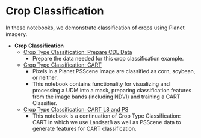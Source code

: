 # Crop Classification

In these notebooks, we demonstrate  classification of crops using Planet imagery.

* **Crop Classification**
  - [Crop Type Classification: Prepare CDL Data](crop-classification/1-datasets-prepare-cdl.ipynb)
      - Prepare the data needed for this crop classification example.
  - [Crop Type Classification: CART](crop-classification/2-classify-cart.ipynb)
      - Pixels in a Planet PSScene image are classified as corn, soybean, or neither.
      - This notebook contains functionality for visualizing and processing a UDM into a mask, preparing classification features from the image bands (including NDVI) and training a CART Classifier.
  - [Crop Type Classification: CART L8 and PS](crop-classification/3-classify-cart-l8-ps.ipynb)
      - This notebook is a continuation of Crop Type Classification: CART in which we use Landsat8 as well as PSScene data to generate features for CART classification.